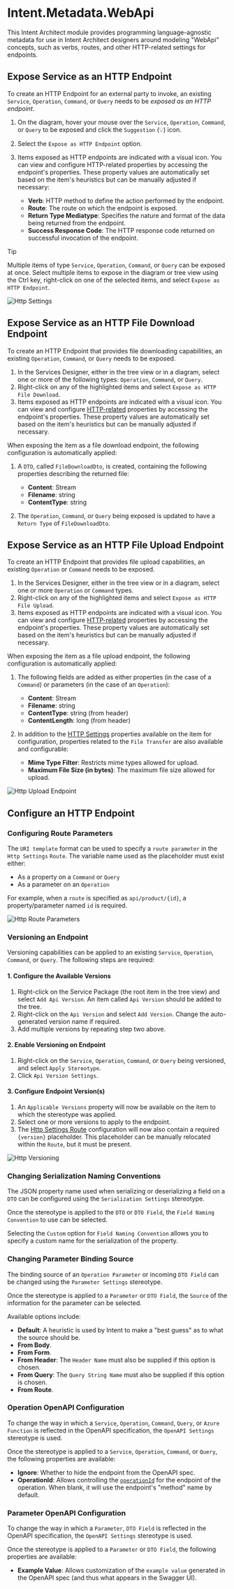 # Intent.Metadata.WebApi

This Intent Architect module provides programming language-agnostic metadata for use in Intent Architect designers around modeling "WebApi" concepts, such as verbs, routes, and other HTTP-related settings for endpoints.

## Expose Service as an HTTP Endpoint

To create an HTTP Endpoint for an external party to invoke, an existing `Service`, `Operation`, `Command`, or `Query` needs to be _exposed as an HTTP endpoint_.

1. On the diagram, hover your mouse over the `Service`, `Operation`, `Command`, or `Query` to be exposed and click the `Suggestion` (:bulb:) icon.
2. Select the `Expose as HTTP Endpoint` option.
3. Items exposed as HTTP endpoints are indicated with a visual icon. You can view and configure HTTP-related properties by accessing the endpoint's properties. These property values are automatically set based on the item's heuristics but can be manually adjusted if necessary:

    - **Verb**: HTTP method to define the action performed by the endpoint.
    - **Route**: The route on which the endpoint is exposed.
    - **Return Type Mediatype**: Specifies the nature and format of the data being returned from the endpoint.
    - **Success Response Code**: The HTTP response code returned on successful invocation of the endpoint.

> [!TIP]
> Multiple items of type `Service`, `Operation`, `Command`, or `Query` can be exposed at once. Select multiple items to expose in the diagram or tree view using the Ctrl key, right-click on one of the selected items, and select `Expose as HTTP Endpoint`.

![Http Settings](docs/http-settings.png)

## Expose Service as an HTTP File Download Endpoint

To create an HTTP Endpoint that provides file downloading capabilities, an existing `Operation`, `Command`, or `Query` needs to be exposed.

1. In the Services Designer, either in the tree view or in a diagram, select one or more of the following types: `Operation`, `Command`, or `Query`.
2. Right-click on any of the highlighted items and select `Expose as HTTP File Download`.
3. Items exposed as HTTP endpoints are indicated with a visual icon. You can view and configure [HTTP-related](#expose-an-http-endpoint) properties by accessing the endpoint's properties. These property values are automatically set based on the item's heuristics but can be manually adjusted if necessary.

When exposing the item as a file download endpoint, the following configuration is automatically applied:

1. A `DTO`, called `FileDownloadDto`, is created, containing the following properties describing the returned file:
    - **Content**: Stream
    - **Filename**: string
    - **ContentType**: string

2. The `Operation`, `Command`, or `Query` being exposed is updated to have a `Return Type` of `FileDownloadDto`.

## Expose Service as an HTTP File Upload Endpoint

To create an HTTP Endpoint that provides file upload capabilities, an existing `Operation` or `Command` needs to be exposed.

1. In the Services Designer, either in the tree view or in a diagram, select one or more `Operation` or `Command` types.
2. Right-click on any of the highlighted items and select `Expose as HTTP File Upload`.
3. Items exposed as HTTP endpoints are indicated with a visual icon. You can view and configure [HTTP-related](#expose-an-http-endpoint) properties by accessing the endpoint's properties. These property values are automatically set based on the item's heuristics but can be manually adjusted if necessary.

When exposing the item as a file upload endpoint, the following configuration is automatically applied:

1. The following fields are added as either properties (in the case of a `Command`) or parameters (in the case of an `Operation`):
    - **Content**: Stream
    - **Filename**: string
    - **ContentType**: string (from header)
    - **ContentLength**: long (from header)

2. In addition to the [HTTP Settings](#expose-an-http-endpoint) properties available on the item for configuration, properties related to the `File Transfer` are also available and configurable:
    - **Mime Type Filter**: Restricts mime types allowed for upload.
    - **Maximum File Size (in bytes)**: The maximum file size allowed for upload.

![Http Upload Endpoint](docs/http-upload.png)

## Configure an HTTP Endpoint

### Configuring Route Parameters

The `URI template` format can be used to specify a `route parameter` in the `Http Settings` `Route`. The variable name used as the placeholder must exist either:

- As a property on a `Command` or `Query`
- As a parameter on an `Operation`

For example, when a `route` is specified as `api/product/{id}`, a property/parameter named `id` is required.

![Http Route Parameters](docs/http-route-parameter.png)

### Versioning an Endpoint

Versioning capabilities can be applied to an existing `Service`, `Operation`, `Command`, or `Query`. The following steps are required:

#### 1. Configure the Available Versions

1. Right-click on the Service Package (the root item in the tree view) and select `Add Api Version`. An item called `Api Version` should be added to the tree.
2. Right-click on the `Api Version` and select `Add Version`. Change the auto-generated version name if required.
3. Add multiple versions by repeating step two above.

#### 2. Enable Versioning on Endpoint

1. Right-click on the `Service`, `Operation`, `Command`, or `Query` being versioned, and select `Apply Stereotype`.
2. Click `Api Version Settings`.

#### 3. Configure Endpoint Version(s)

1. An `Applicable Versions` property will now be available on the item to which the stereotype was applied.
2. Select one or more versions to apply to the endpoint.
3. The [Http Settings Route](#expose-an-http-endpoint) configuration will now also contain a required `{version}` placeholder. This placeholder can be manually relocated within the `Route`, but it must be present.

![Http Versioning](docs/http-version.png)

### Changing Serialization Naming Conventions

The JSON property name used when serializing or deserializing a field on a `DTO` can be configured using the `Serialization Settings` stereotype.

Once the stereotype is applied to the `DTO` or `DTO Field`, the `Field Naming Convention` to use can be selected.

Selecting the `Custom` option for `Field Naming Convention` allows you to specify a custom name for the serialization of the property.

### Changing Parameter Binding Source

The binding source of an `Operation Parameter` or incoming `DTO Field` can be changed using the `Parameter Settings` stereotype.

Once the stereotype is applied to a `Parameter` or `DTO Field`, the `Source` of the information for the parameter can be selected.

Available options include:

- **Default**: A heuristic is used by Intent to make a "best guess" as to what the source should be.
- **From Body**.
- **From Form**.
- **From Header**: The `Header Name` must also be supplied if this option is chosen.
- **From Query**: The `Query String Name` must also be supplied if this option is chosen.
- **From Route**.

### Operation OpenAPI Configuration

To change the way in which a `Service`, `Operation`, `Command`, `Query`, or `Azure Function` is reflected in the OpenAPI specification, the `OpenAPI Settings` stereotype is used.

Once the stereotype is applied to a `Service`, `Operation`, `Command`, or `Query`, the following properties are available:

- **Ignore**: Whether to hide the endpoint from the OpenAPI spec.
- **OperationId**: Allows controlling the [`operationId`](https://swagger.io/docs/specification/paths-and-operations/) for the endpoint of the operation. When blank, it will use the endpoint's "method" name by default.

### Parameter OpenAPI Configuration

To change the way in which a `Parameter`, `DTO Field` is reflected in the OpenAPI specification, the `OpenAPI Settings` stereotype is used.

Once the stereotype is applied to a `Parameter` or `DTO Field`, the following properties are available:

- **Example Value**: Allows customization of the `example value` generated in the OpenAPI spec (and thus what appears in the Swagger UI).
